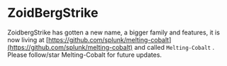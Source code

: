 # ZoidBergStrike

ZoidbergStrike has gotten a new name, a bigger family and features, it is now living at [https://github.com/splunk/melting-cobalt](https://github.com/splunk/melting-cobalt) and called `Melting-Cobalt` . Please follow/star Melting-Cobalt for future updates.  
